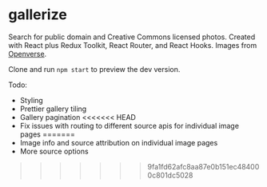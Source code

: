 # gallerize

Search for public domain and Creative Commons licensed photos. Created with React plus Redux Toolkit, React Router, and React Hooks. Images from [Openverse](https://wordpress.org/openverse/).

Clone and run `npm start` to preview the dev version.

Todo:

- Styling
- Prettier gallery tiling
- Gallery pagination
<<<<<<< HEAD
- Fix issues with routing to different source apis for individual image pages
=======
- Image info and source attribution on individual image pages
- More source options
>>>>>>> 9fa1fd62afc8aa87e0b151ec484000c801dc5028
